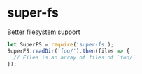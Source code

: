 # super-fs

Better filesystem support

```js
let SuperFS = require('super-fs');
SuperFS.readDir('foo/').then(files => {
  // Files is an array of files of `foo/`
});
```
